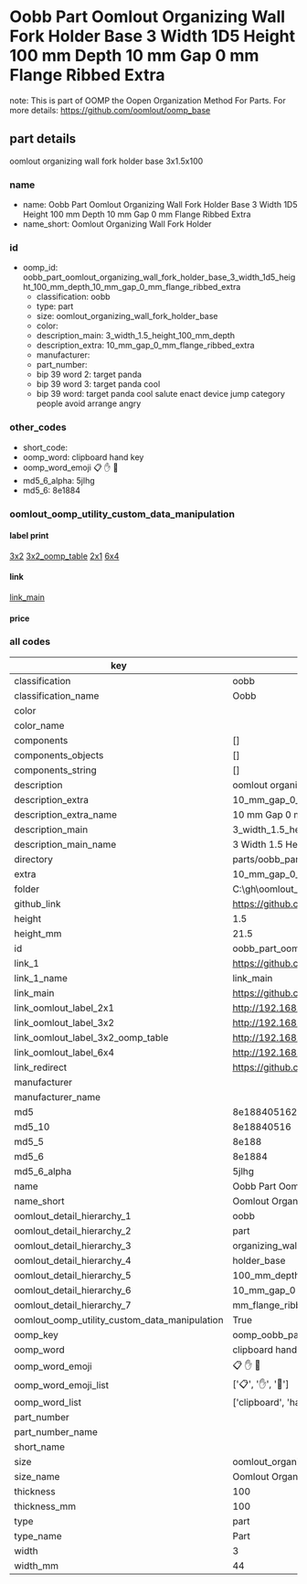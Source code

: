 # Oobb Part Oomlout Organizing Wall Fork Holder Base 3 Width 1D5 Height 100 mm Depth 10 mm Gap 0 mm Flange Ribbed Extra  

note: This is part of OOMP the Oopen Organization Method For Parts. For more details: https://github.com/oomlout/oomp_base

##  part details
  



oomlout organizing wall fork holder base 3x1.5x100



### name
* name: Oobb Part Oomlout Organizing Wall Fork Holder Base 3 Width 1D5 Height 100 mm Depth 10 mm Gap 0 mm Flange Ribbed Extra
* name_short: Oomlout Organizing Wall Fork Holder
### id
* oomp_id: oobb_part_oomlout_organizing_wall_fork_holder_base_3_width_1d5_height_100_mm_depth_10_mm_gap_0_mm_flange_ribbed_extra
  * classification: oobb
  * type: part
  * size: oomlout_organizing_wall_fork_holder_base
  * color: 
  * description_main: 3_width_1.5_height_100_mm_depth
  * description_extra: 10_mm_gap_0_mm_flange_ribbed_extra
  * manufacturer: 
  * part_number: 
  * bip 39 word 2: target panda
  * bip 39 word 3: target panda cool
  * bip 39 word: target panda cool salute enact device jump category people avoid arrange angry

### other_codes
* short_code: 
* oomp_word: clipboard hand key
* oomp_word_emoji :clipboard: :hand: :key:
* md5_6_alpha: 5jlhg
* md5_6: 8e1884






### oomlout_oomp_utility_custom_data_manipulation
#### label print
[3x2](http://192.168.1.245:1112/?label=oomp%205jlhg)
[3x2_oomp_table](http://192.168.1.108:1112/?label=oomp%205jlhg)
[2x1](http://192.168.1.242:1112/?label=oomp%205jlhg)
[6x4](http://192.168.1.55:1112/?label=oomp%205jlhg)    

#### link

[link_main](https://github.com/oomlout/oomlout_oobb_version_4_generated_parts/tree/main/navigation_oomp/oobb/part/oomlout_organizing_wall_fork_holder_base/3_width_1.5_height_100_mm_depth/10_mm_gap_0_mm_flange_ribbed_extra/part)                              

#### price







### all codes 
| key | value |  
| --- | --- |  
| classification | oobb |  
| classification_name | Oobb |  
| color |  |  
| color_name |  |  
| components | [] |  
| components_objects | [] |  
| components_string | [] |  
| description | oomlout organizing wall fork holder base 3x1.5x100 |  
| description_extra | 10_mm_gap_0_mm_flange_ribbed_extra |  
| description_extra_name | 10 mm Gap 0 mm Flange Ribbed Extra |  
| description_main | 3_width_1.5_height_100_mm_depth |  
| description_main_name | 3 Width 1.5 Height 100 mm Depth |  
| directory | parts/oobb_part_oomlout_organizing_wall_fork_holder_base_3_width_1d5_height_100_mm_depth_10_mm_gap_0_mm_flange_ribbed_extra |  
| extra | 10_mm_gap_0_mm_flange_ribbed |  
| folder | C:\gh\oomlout_oobb_version_4_generated_parts\parts\oobb_part_oomlout_organizing_wall_fork_holder_base_3_width_1d5_height_100_mm_depth_10_mm_gap_0_mm_flange_ribbed_extra |  
| github_link | https://github.com/oomlout/oomlout_oomp_part_src/tree/main/parts/oobb_part_oomlout_organizing_wall_fork_holder_base_3_width_1d5_height_100_mm_depth_10_mm_gap_0_mm_flange_ribbed_extra |  
| height | 1.5 |  
| height_mm | 21.5 |  
| id | oobb_part_oomlout_organizing_wall_fork_holder_base_3_width_1d5_height_100_mm_depth_10_mm_gap_0_mm_flange_ribbed_extra |  
| link_1 | https://github.com/oomlout/oomlout_oobb_version_4_generated_parts/tree/main/navigation_oomp/oobb/part/oomlout_organizing_wall_fork_holder_base/3_width_1.5_height_100_mm_depth/10_mm_gap_0_mm_flange_ribbed_extra/part |  
| link_1_name | link_main |  
| link_main | https://github.com/oomlout/oomlout_oobb_version_4_generated_parts/tree/main/navigation_oomp/oobb/part/oomlout_organizing_wall_fork_holder_base/3_width_1.5_height_100_mm_depth/10_mm_gap_0_mm_flange_ribbed_extra/part |  
| link_oomlout_label_2x1 | http://192.168.1.242:1112/?label=oomp%205jlhg |  
| link_oomlout_label_3x2 | http://192.168.1.245:1112/?label=oomp%205jlhg |  
| link_oomlout_label_3x2_oomp_table | http://192.168.1.108:1112/?label=oomp%205jlhg |  
| link_oomlout_label_6x4 | http://192.168.1.55:1112/?label=oomp%205jlhg |  
| link_redirect | https://github.com/oomlout/oomlout_oobb_version_4_generated_parts/tree/main/parts/oobb_oomlout_organizing_wall_fork_holder_base_03_1d5_100_ex_10_mm_gap_0_mm_flange_ribbed |  
| manufacturer |  |  
| manufacturer_name |  |  
| md5 | 8e18840516242f1cf2a4bbec5fa7deef |  
| md5_10 | 8e18840516 |  
| md5_5 | 8e188 |  
| md5_6 | 8e1884 |  
| md5_6_alpha | 5jlhg |  
| name | Oobb Part Oomlout Organizing Wall Fork Holder Base 3 Width 1D5 Height 100 mm Depth 10 mm Gap 0 mm Flange Ribbed Extra |  
| name_short | Oomlout Organizing Wall Fork Holder |  
| oomlout_detail_hierarchy_1 | oobb |  
| oomlout_detail_hierarchy_2 | part |  
| oomlout_detail_hierarchy_3 | organizing_wall_fork |  
| oomlout_detail_hierarchy_4 | holder_base |  
| oomlout_detail_hierarchy_5 | 100_mm_depth |  
| oomlout_detail_hierarchy_6 | 10_mm_gap_0 |  
| oomlout_detail_hierarchy_7 | mm_flange_ribbed_extra |  
| oomlout_oomp_utility_custom_data_manipulation | True |  
| oomp_key | oomp_oobb_part_oomlout_organizing_wall_fork_holder_base_3_width_1d5_height_100_mm_depth_10_mm_gap_0_mm_flange_ribbed_extra |  
| oomp_word | clipboard hand key |  
| oomp_word_emoji | :clipboard: :hand: :key: |  
| oomp_word_emoji_list | [':clipboard:', ':hand:', ':key:'] |  
| oomp_word_list | ['clipboard', 'hand', 'key'] |  
| part_number |  |  
| part_number_name |  |  
| short_name |  |  
| size | oomlout_organizing_wall_fork_holder_base |  
| size_name | Oomlout Organizing Wall Fork Holder Base |  
| thickness | 100 |  
| thickness_mm | 100 |  
| type | part |  
| type_name | Part |  
| width | 3 |  
| width_mm | 44 |  
